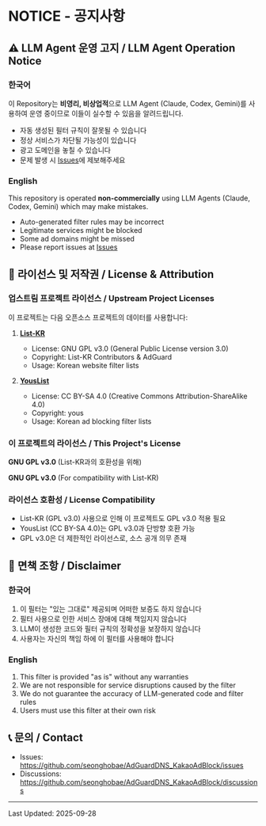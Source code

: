 # NOTICE - 공지사항

## ⚠️ LLM Agent 운영 고지 / LLM Agent Operation Notice

### 한국어
이 Repository는 **비영리, 비상업적**으로 LLM Agent (Claude, Codex, Gemini)를 사용하여 운영 중이므로 이들이 실수할 수 있음을 알려드립니다.

- 자동 생성된 필터 규칙이 잘못될 수 있습니다
- 정상 서비스가 차단될 가능성이 있습니다
- 광고 도메인을 놓칠 수 있습니다
- 문제 발생 시 [Issues](https://github.com/seonghobae/AdGuardDNS_KakaoAdBlock/issues)에 제보해주세요

### English
This repository is operated **non-commercially** using LLM Agents (Claude, Codex, Gemini) which may make mistakes.

- Auto-generated filter rules may be incorrect
- Legitimate services might be blocked
- Some ad domains might be missed
- Please report issues at [Issues](https://github.com/seonghobae/AdGuardDNS_KakaoAdBlock/issues)

## 📜 라이선스 및 저작권 / License & Attribution

### 업스트림 프로젝트 라이선스 / Upstream Project Licenses

이 프로젝트는 다음 오픈소스 프로젝트의 데이터를 사용합니다:

1. **[List-KR](https://github.com/List-KR/List-KR)**
   - License: GNU GPL v3.0 (General Public License version 3.0)
   - Copyright: List-KR Contributors & AdGuard
   - Usage: Korean website filter lists

2. **[YousList](https://github.com/yous/YousList)**
   - License: CC BY-SA 4.0 (Creative Commons Attribution-ShareAlike 4.0)
   - Copyright: yous
   - Usage: Korean ad blocking filter lists

### 이 프로젝트의 라이선스 / This Project's License

**GNU GPL v3.0** (List-KR과의 호환성을 위해)

**GNU GPL v3.0** (For compatibility with List-KR)

### 라이선스 호환성 / License Compatibility

- List-KR (GPL v3.0) 사용으로 인해 이 프로젝트도 GPL v3.0 적용 필요
- YousList (CC BY-SA 4.0)는 GPL v3.0과 단방향 호환 가능
- GPL v3.0은 더 제한적인 라이선스로, 소스 공개 의무 존재

## 🚨 면책 조항 / Disclaimer

### 한국어
1. 이 필터는 "있는 그대로" 제공되며 어떠한 보증도 하지 않습니다
2. 필터 사용으로 인한 서비스 장애에 대해 책임지지 않습니다
3. LLM이 생성한 코드와 필터 규칙의 정확성을 보장하지 않습니다
4. 사용자는 자신의 책임 하에 이 필터를 사용해야 합니다

### English
1. This filter is provided "as is" without any warranties
2. We are not responsible for service disruptions caused by the filter
3. We do not guarantee the accuracy of LLM-generated code and filter rules
4. Users must use this filter at their own risk

## 📞 문의 / Contact

- Issues: https://github.com/seonghobae/AdGuardDNS_KakaoAdBlock/issues
- Discussions: https://github.com/seonghobae/AdGuardDNS_KakaoAdBlock/discussions

---

Last Updated: 2025-09-28